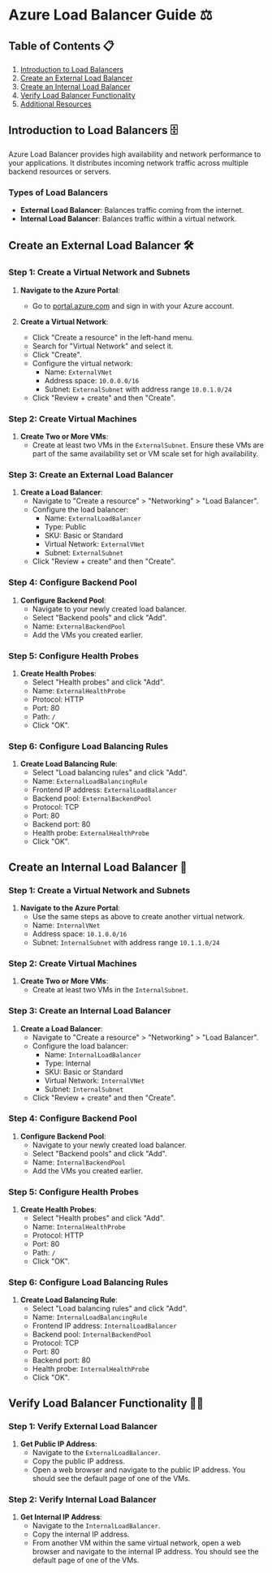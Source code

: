 # Azure Load Balancer Guide ⚖️

## Table of Contents 📋
1. [Introduction to Load Balancers](#introduction-to-load-balancers)
2. [Create an External Load Balancer](#create-an-external-load-balancer)
3. [Create an Internal Load Balancer](#create-an-internal-load-balancer)
4. [Verify Load Balancer Functionality](#verify-load-balancer-functionality)
5. [Additional Resources](#additional-resources)

## Introduction to Load Balancers 🗄️

Azure Load Balancer provides high availability and network performance to your applications. It distributes incoming network traffic across multiple backend resources or servers.

### Types of Load Balancers
- **External Load Balancer**: Balances traffic coming from the internet.
- **Internal Load Balancer**: Balances traffic within a virtual network.

## Create an External Load Balancer 🛠️

### Step 1: Create a Virtual Network and Subnets
1. **Navigate to the Azure Portal**:
   - Go to [portal.azure.com](https://portal.azure.com/) and sign in with your Azure account.

2. **Create a Virtual Network**:
   - Click "Create a resource" in the left-hand menu.
   - Search for "Virtual Network" and select it.
   - Click "Create".
   - Configure the virtual network:
     - Name: `ExternalVNet`
     - Address space: `10.0.0.0/16`
     - Subnet: `ExternalSubnet` with address range `10.0.1.0/24`
   - Click "Review + create" and then "Create".

### Step 2: Create Virtual Machines
1. **Create Two or More VMs**:
   - Create at least two VMs in the `ExternalSubnet`. Ensure these VMs are part of the same availability set or VM scale set for high availability.

### Step 3: Create an External Load Balancer
1. **Create a Load Balancer**:
   - Navigate to "Create a resource" > "Networking" > "Load Balancer".
   - Configure the load balancer:
     - Name: `ExternalLoadBalancer`
     - Type: Public
     - SKU: Basic or Standard
     - Virtual Network: `ExternalVNet`
     - Subnet: `ExternalSubnet`
   - Click "Review + create" and then "Create".

### Step 4: Configure Backend Pool
1. **Configure Backend Pool**:
   - Navigate to your newly created load balancer.
   - Select "Backend pools" and click "Add".
   - Name: `ExternalBackendPool`
   - Add the VMs you created earlier.

### Step 5: Configure Health Probes
1. **Create Health Probes**:
   - Select "Health probes" and click "Add".
   - Name: `ExternalHealthProbe`
   - Protocol: HTTP
   - Port: 80
   - Path: `/`
   - Click "OK".

### Step 6: Configure Load Balancing Rules
1. **Create Load Balancing Rule**:
   - Select "Load balancing rules" and click "Add".
   - Name: `ExternalLoadBalancingRule`
   - Frontend IP address: `ExternalLoadBalancer`
   - Backend pool: `ExternalBackendPool`
   - Protocol: TCP
   - Port: 80
   - Backend port: 80
   - Health probe: `ExternalHealthProbe`
   - Click "OK".

## Create an Internal Load Balancer 🔧

### Step 1: Create a Virtual Network and Subnets
1. **Navigate to the Azure Portal**:
   - Use the same steps as above to create another virtual network.
   - Name: `InternalVNet`
   - Address space: `10.1.0.0/16`
   - Subnet: `InternalSubnet` with address range `10.1.1.0/24`

### Step 2: Create Virtual Machines
1. **Create Two or More VMs**:
   - Create at least two VMs in the `InternalSubnet`.

### Step 3: Create an Internal Load Balancer
1. **Create a Load Balancer**:
   - Navigate to "Create a resource" > "Networking" > "Load Balancer".
   - Configure the load balancer:
     - Name: `InternalLoadBalancer`
     - Type: Internal
     - SKU: Basic or Standard
     - Virtual Network: `InternalVNet`
     - Subnet: `InternalSubnet`
   - Click "Review + create" and then "Create".

### Step 4: Configure Backend Pool
1. **Configure Backend Pool**:
   - Navigate to your newly created load balancer.
   - Select "Backend pools" and click "Add".
   - Name: `InternalBackendPool`
   - Add the VMs you created earlier.

### Step 5: Configure Health Probes
1. **Create Health Probes**:
   - Select "Health probes" and click "Add".
   - Name: `InternalHealthProbe`
   - Protocol: HTTP
   - Port: 80
   - Path: `/`
   - Click "OK".

### Step 6: Configure Load Balancing Rules
1. **Create Load Balancing Rule**:
   - Select "Load balancing rules" and click "Add".
   - Name: `InternalLoadBalancingRule`
   - Frontend IP address: `InternalLoadBalancer`
   - Backend pool: `InternalBackendPool`
   - Protocol: TCP
   - Port: 80
   - Backend port: 80
   - Health probe: `InternalHealthProbe`
   - Click "OK".

## Verify Load Balancer Functionality 👨‍💻

### Step 1: Verify External Load Balancer
1. **Get Public IP Address**:
   - Navigate to the `ExternalLoadBalancer`.
   - Copy the public IP address.
   - Open a web browser and navigate to the public IP address. You should see the default page of one of the VMs.

### Step 2: Verify Internal Load Balancer
1. **Get Internal IP Address**:
   - Navigate to the `InternalLoadBalancer`.
   - Copy the internal IP address.
   - From another VM within the same virtual network, open a web browser and navigate to the internal IP address. You should see the default page of one of the VMs.